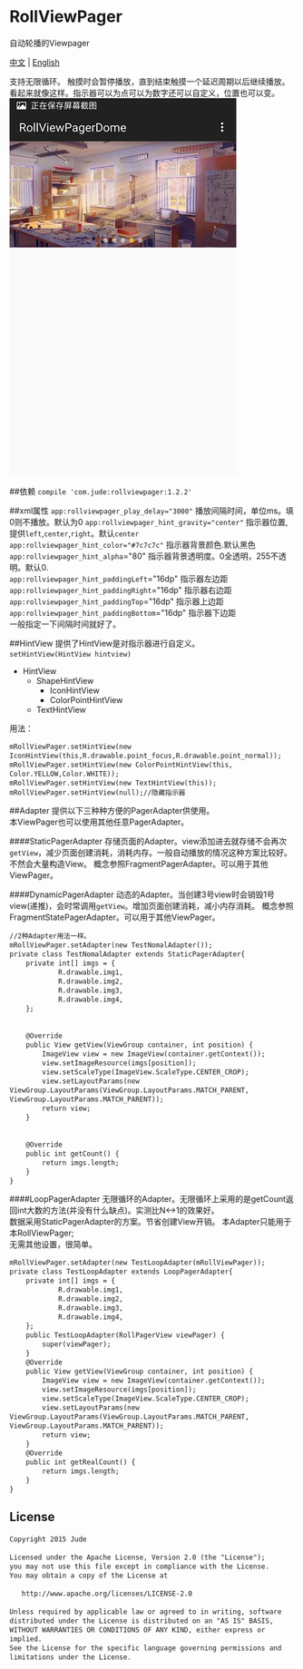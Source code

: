 # RollViewPager
自动轮播的Viewpager

[中文](https://github.com/Jude95/RollViewPager/blob/master/README.md) | [English](https://github.com/Jude95/RollViewPager/blob/master/README_en.md)

支持无限循环。
触摸时会暂停播放，直到结束触摸一个延迟周期以后继续播放。
看起来就像这样。指示器可以为点可以为数字还可以自定义，位置也可以变。  
![example](example.jpg)

##依赖
`compile 'com.jude:rollviewpager:1.2.2'`

##xml属性
`app:rollviewpager_play_delay="3000"`  播放间隔时间，单位ms。填0则不播放。默认为0 
`app:rollviewpager_hint_gravity="center"`  指示器位置,提供`left`,`center`,`right`。默认`center`  
`app:rollviewpager_hint_color="#7c7c7c"`  指示器背景颜色.默认黑色  
`app:rollviewpager_hint_alpha`="80"  指示器背景透明度。0全透明，255不透明。默认0.  
`app:rollviewpager_hint_paddingLeft`="16dp"  指示器左边距  
`app:rollviewpager_hint_paddingRight`="16dp"  指示器右边距  
`app:rollviewpager_hint_paddingTop`="16dp"  指示器上边距  
`app:rollviewpager_hint_paddingBottom`="16dp"  指示器下边距  
一般指定一下间隔时间就好了。

##HintView
提供了HintView是对指示器进行自定义。  
`setHintView(HintView hintview)`   
 
+ HintView  
    + ShapeHintView  
        + IconHintView  
        + ColorPointHintView    
    + TextHintView  

用法：

    mRollViewPager.setHintView(new IconHintView(this,R.drawable.point_focus,R.drawable.point_normal));
    mRollViewPager.setHintView(new ColorPointHintView(this, Color.YELLOW,Color.WHITE));
    mRollViewPager.setHintView(new TextHintView(this));
    mRollViewPager.setHintView(null);//隐藏指示器
    
##Adapter
提供以下三种种方便的PagerAdapter供使用。  
本ViewPager也可以使用其他任意PagerAdapter。  

####StaticPagerAdapter
存储页面的Adapter。view添加进去就存储不会再次`getView`，减少页面创建消耗，消耗内存。一般自动播放的情况这种方案比较好。不然会大量构造View。
概念参照FragmentPagerAdapter。可以用于其他ViewPager。

####DynamicPagerAdapter
动态的Adapter。当创建3号view时会销毁1号view(递推)，会时常调用`getView`。增加页面创建消耗，减小内存消耗。
概念参照FragmentStatePagerAdapter。可以用于其他ViewPager。  


    //2种Adapter用法一样。
    mRollViewPager.setAdapter(new TestNomalAdapter());
    private class TestNomalAdapter extends StaticPagerAdapter{
        private int[] imgs = {
                R.drawable.img1,
                R.drawable.img2,
                R.drawable.img3,
                R.drawable.img4,
        };


        @Override
        public View getView(ViewGroup container, int position) {
            ImageView view = new ImageView(container.getContext());
            view.setImageResource(imgs[position]);
            view.setScaleType(ImageView.ScaleType.CENTER_CROP);
            view.setLayoutParams(new ViewGroup.LayoutParams(ViewGroup.LayoutParams.MATCH_PARENT, ViewGroup.LayoutParams.MATCH_PARENT));
            return view;
        }


        @Override
        public int getCount() {
            return imgs.length;
        }
    }

####LoopPagerAdapter
无限循环的Adapter。无限循环上采用的是getCount返回int大数的方法(并没有什么缺点)。实测比N<->1的效果好。  
数据采用StaticPagerAdapter的方案。节省创建View开销。
本Adapter只能用于本RollViewPager;    
无需其他设置，很简单。

    mRollViewPager.setAdapter(new TestLoopAdapter(mRollViewPager));
    private class TestLoopAdapter extends LoopPagerAdapter{
        private int[] imgs = {
                R.drawable.img1,
                R.drawable.img2,
                R.drawable.img3,
                R.drawable.img4,
        };
        public TestLoopAdapter(RollPagerView viewPager) {
            super(viewPager);
        }
        @Override
        public View getView(ViewGroup container, int position) {
            ImageView view = new ImageView(container.getContext());
            view.setImageResource(imgs[position]);
            view.setScaleType(ImageView.ScaleType.CENTER_CROP);
            view.setLayoutParams(new ViewGroup.LayoutParams(ViewGroup.LayoutParams.MATCH_PARENT, ViewGroup.LayoutParams.MATCH_PARENT));
            return view;
        }
        @Override
        public int getRealCount() {
            return imgs.length;
        }
    }


License
-------

    Copyright 2015 Jude

    Licensed under the Apache License, Version 2.0 (the "License");
    you may not use this file except in compliance with the License.
    You may obtain a copy of the License at

       http://www.apache.org/licenses/LICENSE-2.0

    Unless required by applicable law or agreed to in writing, software
    distributed under the License is distributed on an "AS IS" BASIS,
    WITHOUT WARRANTIES OR CONDITIONS OF ANY KIND, either express or implied.
    See the License for the specific language governing permissions and
    limitations under the License.
